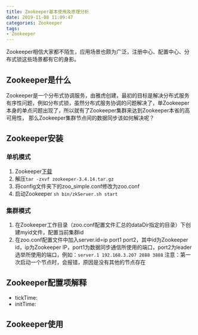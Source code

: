 ```yaml
---
title: Zookeeper基本使用及原理分析
date: 2019-11-08 11:09:47
categories: Zookeeper
tags:
- Zookeeper
---
```

Zookeeper相信大家都不陌生，应用场景也颇为广泛，注册中心、配置中心、分布式锁这些场景都有它的身影。

## Zookeeper是什么
Zookeeper是一个分布式协调服务，由雅虎创建，最初的目标是解决分布式服务有序性问题，例如分布式锁，虽然分布式服务协调的问题解决了，单Zookeeper本身的单点问题出现了，所以就有了Zookeeper集群来达到Zookeeper本省的高可用性，
那么Zookeeper集群节点间的数据同步该如何解决呢？

## Zookeeper安装
### 单机模式
1. Zookeeper[下载](https://www-eu.apache.org/dist/zookeeper/zookeeper-3.4.14/zookeeper-3.4.14.tar.gz)
2. 解压`tar -zxvf zookeeper-3.4.14.tar.gz`
3. 将config文件夹下的zoo_simple.conf修改为zoo.conf
4. 启动Zookeeper `sh bin/zkServer.sh start`
### 集群模式
1. 在Zookeeper工作目录（zoo.conf配置文件汇总的dataDir指定的目录）下创建myid文件，配置当前集群id
2. 在zoo.conf配置文件中加入server.id=ip port1 port2，其中id为Zookeeper id，ip为Zookeeper IP，port1为数据同步通信所使用的端口，port2为leader选举所使用的端口，例如：`server.1 192.168.3.207 2888 3888`
注意：第一次启动一个节点时，会报错，原因是没有其他的节点存在
## Zookeeper配置项解释
* tickTime:
* initTime:
## Zookeeper使用

